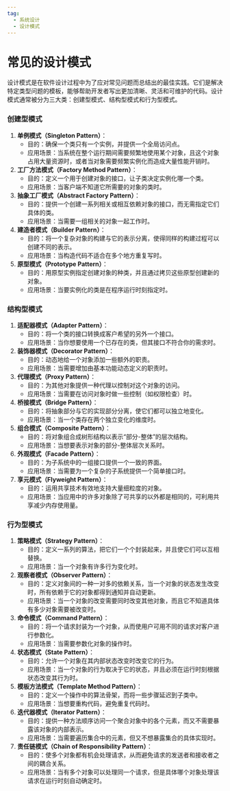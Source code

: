 ```yaml
---
tag:
  - 系统设计
  - 设计模式
---
```


# 常见的设计模式

设计模式是在软件设计过程中为了应对常见问题而总结出的最佳实践。它们是解决特定类型问题的模板，能够帮助开发者写出更加清晰、灵活和可维护的代码。设计模式通常被分为三大类：创建型模式、结构型模式和行为型模式。

### 创建型模式

1. **单例模式（Singleton Pattern）**：
   - 目的：确保一个类只有一个实例，并提供一个全局访问点。
   - 应用场景：当系统在整个运行期间需要频繁地使用某个对象，且这个对象占用大量资源时，或者当对象需要频繁实例化而造成大量性能开销时。
2. **工厂方法模式（Factory Method Pattern）**：
   - 目的：定义一个用于创建对象的接口，让子类决定实例化哪一个类。
   - 应用场景：当客户端不知道它所需要的对象的类时。
3. **抽象工厂模式（Abstract Factory Pattern）**：
   - 目的：提供一个创建一系列相关或相互依赖对象的接口，而无需指定它们具体的类。
   - 应用场景：当需要一组相关的对象一起工作时。
4. **建造者模式（Builder Pattern）**：
   - 目的：将一个复杂对象的构建与它的表示分离，使得同样的构建过程可以创建不同的表示。
   - 应用场景：当构造代码不适合在多个地方重复写时。
5. **原型模式（Prototype Pattern）**：
   - 目的：用原型实例指定创建对象的种类，并且通过拷贝这些原型创建新的对象。
   - 应用场景：当要实例化的类是在程序运行时刻指定时。

### 结构型模式

1. **适配器模式（Adapter Pattern）**：
   - 目的：将一个类的接口转换成客户希望的另外一个接口。
   - 应用场景：当你想要使用一个已存在的类，但其接口不符合你的需求时。
2. **装饰器模式（Decorator Pattern）**：
   - 目的：动态地给一个对象添加一些额外的职责。
   - 应用场景：当需要增加由基本功能动态定义的职责时。
3. **代理模式（Proxy Pattern）**：
   - 目的：为其他对象提供一种代理以控制对这个对象的访问。
   - 应用场景：当需要在访问对象时做一些控制（如权限检查）时。
4. **桥接模式（Bridge Pattern）**：
   - 目的：将抽象部分与它的实现部分分离，使它们都可以独立地变化。
   - 应用场景：当一个类存在两个独立变化的维度时。
5. **组合模式（Composite Pattern）**：
   - 目的：将对象组合成树形结构以表示“部分-整体”的层次结构。
   - 应用场景：当想要表示对象的部分-整体层次关系时。
6. **外观模式（Facade Pattern）**：
   - 目的：为子系统中的一组接口提供一个一致的界面。
   - 应用场景：当需要为一个复杂的子系统提供一个简单接口时。
7. **享元模式（Flyweight Pattern）**：
   - 目的：运用共享技术有效地支持大量细粒度的对象。
   - 应用场景：当应用中的许多对象除了可共享的以外都是相同的，可利用共享减少内存使用量。

### 行为型模式

1. **策略模式（Strategy Pattern）**：
   - 目的：定义一系列的算法，把它们一个个封装起来，并且使它们可以互相替换。
   - 应用场景：当一个对象有许多行为变化时。
2. **观察者模式（Observer Pattern）**：
   - 目的：定义对象间的一种一对多的依赖关系，当一个对象的状态发生改变时，所有依赖于它的对象都得到通知并自动更新。
   - 应用场景：当一个对象的改变需要同时改变其他对象，而且它不知道具体有多少对象需要被改变时。
3. **命令模式（Command Pattern）**：
   - 目的：将一个请求封装为一个对象，从而使用户可用不同的请求对客户进行参数化。
   - 应用场景：当需要参数化对象的操作时。
4. **状态模式（State Pattern）**：
   - 目的：允许一个对象在其内部状态改变时改变它的行为。
   - 应用场景：当一个对象的行为取决于它的状态，并且必须在运行时刻根据状态改变其行为时。
5. **模板方法模式（Template Method Pattern）**：
   - 目的：定义一个操作中的算法骨架，而将一些步骤延迟到子类中。
   - 应用场景：当想要重构代码，避免重复代码时。
6. **迭代器模式（Iterator Pattern）**：
   - 目的：提供一种方法顺序访问一个聚合对象中的各个元素，而又不需要暴露该对象的内部表示。
   - 应用场景：当需要遍历集合中的元素，但又不想暴露集合的具体实现时。
7. **责任链模式（Chain of Responsibility Pattern）**：
   - 目的：使多个对象都有机会处理请求，从而避免请求的发送者和接收者之间的耦合关系。
   - 应用场景：当有多个对象可以处理同一个请求，但是具体哪个对象处理该请求在运行时刻自动确定时。
